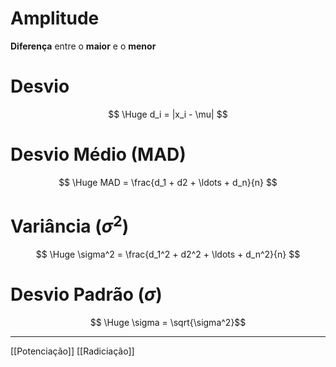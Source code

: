 # Amplitude

**Diferença** entre o **maior** e o **menor**
# Desvio
$$ \Huge d_i = |x_i - \mu| $$
# Desvio Médio (MAD)
$$ \Huge MAD = \frac{d_1 + d2 + \ldots + d_n}{n} $$
# Variância ($\sigma^2$)
$$ \Huge \sigma^2 = \frac{d_1^2 + d2^2 + \ldots + d_n^2}{n} $$
# Desvio Padrão ($\sigma$)
$$ \Huge \sigma = \sqrt{\sigma^2}$$

---

[[Potenciação]]
[[Radiciação]]